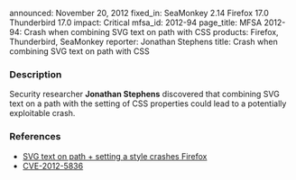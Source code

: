 announced: November 20, 2012
fixed_in: SeaMonkey 2.14
          Firefox 17.0
          Thunderbird 17.0
impact: Critical
mfsa_id: 2012-94
page_title: MFSA 2012-94: Crash when combining SVG text on path with CSS
products: Firefox, Thunderbird, SeaMonkey
reporter: Jonathan Stephens
title: Crash when combining SVG text on path with CSS

<h3>Description</h3>

<p>Security researcher <strong>Jonathan Stephens</strong> discovered that combining SVG text on a path with the setting of CSS properties could lead to a potentially exploitable crash.
</p>


<h3>References</h3>

<ul>
  <li><a href="https://bugzilla.mozilla.org/show_bug.cgi?id=792857">
      SVG text on path + setting a style crashes Firefox</a></li>
  <li><a href="http://cve.mitre.org/cgi-bin/cvename.cgi?name=CVE-2012-5836" class="ex-ref">CVE-2012-5836</a></li>
</ul>



